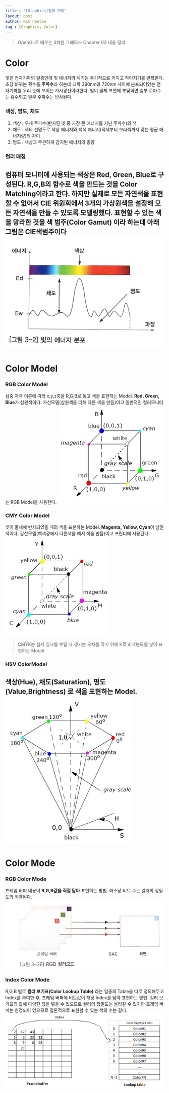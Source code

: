 ```yaml
---
title : "[Graphics]컬러 처리"
layout: post
author: Kim heetae
tag : [Graphics, Color]
---
```

> OpenGL로 배우는 3차원 그래픽스 Chapter 03 내용 정리

# Color
빛은 전자기파의 일종인데 빛 에너지의 세기는 주기적으로 커지고 작아지기를 반복한다. 초당 바뀌는 횟수를 **주파수**라 하는데 대략 390nm와 720nm 사이에 분포되어있는 전자기파를 우리 눈에 보이는 가시광선이라한다.
빛이 물체 표면에 부딪히면 일부 주파수는 흡수되고 일부 주파수는 반사된다.

### 색상, 명도, 채도
 1.  색상 :  우세 주파수(반사된 빛 중 가장 큰 에너지를 지닌 주파수)의 색
 2. 채도 : 색의 선명도로 색상 에너지와 백색 에너지(적색부터 보라색까지 갖는 평균 에너지량)의 차이
 3. 명도 : 색상과 무관하게 감지된 에너지의 총량

### 컬러 매칭
컴퓨터 모니터에 사용되는 색상은 Red, Green, Blue로 구성된다. R,G,B의 함수로 색을 만드는 것을 **Color Matching**이라고 한다.
하지만 실제로 모든 자연색을 표현할 수 없어서 **CIE** 위원회에서 3개의 가상원색을 설정해 모든 자연색을 만들 수 있도록 모델링했다. 표현할 수 있는 색을 망라한 것을 **색 범주(Color Gamut)** 이라 하는데 아래 그림은 CIE색범주이다
![](/assets/resource/2021-01-08-computer-graphics-color/colormatching.png)
----
# Color Model
### RGB Color Model
삼중 자극 이론에 따라 x,y,z축을 R,G,B로 놓고 색을 표현하는 Model. **Red, Green, Blue**가 삼원색이다. 가산모델(삼원색을 더해 다른 색을 만듬)이고 일반적인 컬러모니터는 RGB Model을 사용한다.
![](/assets/resource/2021-01-08-computer-graphics-color/RGBColorModel.png)

### CMY Color Model
빛이 물체에 반사되었을 때의 색을 표현하는 Model. **Magenta, Yellow, Cyan**이 삼원색이다. 감산모델(백색광에서 다른색을 빼서 색을 만듬)이고 프린터에 사용된다.
![](/assets/resource/2021-01-08-computer-graphics-color/CMYColorModel.png)

> CMYK는 실제 잉크를 뿌릴 때 생기는 오차를 막기 위해 K로 회색농도를 넣어 표현하는 Model

### HSV ColorModel
**색상(Hue), 채도(Saturation), 명도(Value,Brightness)** 로 색을 표현하는 Model. 
![](/assets/resource/2021-01-08-computer-graphics-color/HSVColorModel.png)
----
# Color Mode
### RGB Color Mode
프레임 버퍼 내용이 **R,G,B값을 직접 담아** 표현하는 방법. 화소당 비트 수는 컬러의 정밀도와 직결된다.
![](/assets/resource/2021-01-08-computer-graphics-color/RGBColorMode.png)

### Index Color Mode
R,G,B 별로 **컬러 보기표(Color Lookup Table)** 라는 일종의 Table을 따로 정의해두고 Index를 부여한 후, 프레임 버퍼에 비트값이 해당 Index를 담아 표현하는 방법. 컬러 보기표의 값에 다양한 값을 넣을 수 있으므로 컬러의 정밀도는 올라갈 수 있지만 프레임 버퍼는 한정되어 있으므로 결론적으로 표현할 수 있는 색의 수는 같다.
![](/assets/resource/2021-01-08-computer-graphics-color/IndexColorMode.png)

